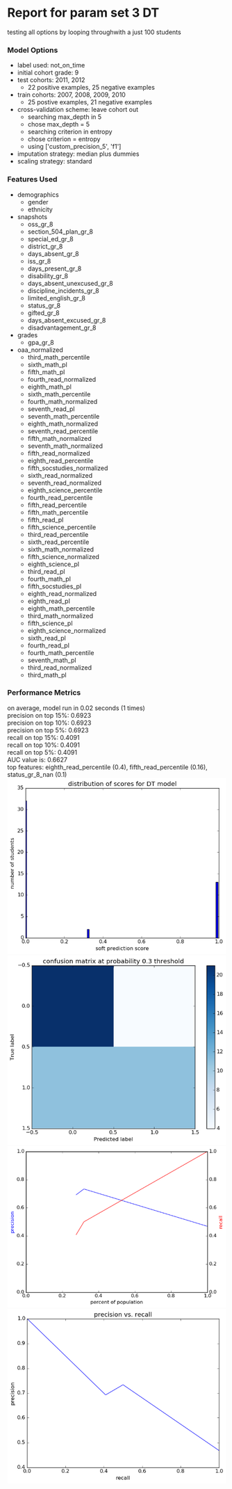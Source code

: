 # Report for param set 3 DT
testing all options by looping throughwith a just 100 students

### Model Options
* label used: not_on_time
* initial cohort grade: 9
* test cohorts: 2011, 2012
	 * 22 positive examples, 25 negative examples
* train cohorts: 2007, 2008, 2009, 2010
	 * 25 postive examples, 21 negative examples
* cross-validation scheme: leave cohort out
	 * searching max_depth in 5
	 * chose max_depth = 5
	 * searching criterion in entropy
	 * chose criterion = entropy
	 * using ['custom_precision_5', 'f1']
* imputation strategy: median plus dummies
* scaling strategy: standard

### Features Used
* demographics
	 * gender
	 * ethnicity
* snapshots
	 * oss_gr_8
	 * section_504_plan_gr_8
	 * special_ed_gr_8
	 * district_gr_8
	 * days_absent_gr_8
	 * iss_gr_8
	 * days_present_gr_8
	 * disability_gr_8
	 * days_absent_unexcused_gr_8
	 * discipline_incidents_gr_8
	 * limited_english_gr_8
	 * status_gr_8
	 * gifted_gr_8
	 * days_absent_excused_gr_8
	 * disadvantagement_gr_8
* grades
	 * gpa_gr_8
* oaa_normalized
	 * third_math_percentile
	 * sixth_math_pl
	 * fifth_math_pl
	 * fourth_read_normalized
	 * eighth_math_pl
	 * sixth_math_percentile
	 * fourth_math_normalized
	 * seventh_read_pl
	 * seventh_math_percentile
	 * eighth_math_normalized
	 * seventh_read_percentile
	 * fifth_math_normalized
	 * seventh_math_normalized
	 * fifth_read_normalized
	 * eighth_read_percentile
	 * fifth_socstudies_normalized
	 * sixth_read_normalized
	 * seventh_read_normalized
	 * eighth_science_percentile
	 * fourth_read_percentile
	 * fifth_read_percentile
	 * fifth_math_percentile
	 * fifth_read_pl
	 * fifth_science_percentile
	 * third_read_percentile
	 * sixth_read_percentile
	 * sixth_math_normalized
	 * fifth_science_normalized
	 * eighth_science_pl
	 * third_read_pl
	 * fourth_math_pl
	 * fifth_socstudies_pl
	 * eighth_read_normalized
	 * eighth_read_pl
	 * eighth_math_percentile
	 * third_math_normalized
	 * fifth_science_pl
	 * eighth_science_normalized
	 * sixth_read_pl
	 * fourth_read_pl
	 * fourth_math_percentile
	 * seventh_math_pl
	 * third_read_normalized
	 * third_math_pl

### Performance Metrics
on average, model run in 0.02 seconds (1 times) <br/>precision on top 15%: 0.6923 <br/>precision on top 10%: 0.6923 <br/>precision on top 5%: 0.6923 <br/>recall on top 15%: 0.4091 <br/>recall on top 10%: 0.4091 <br/>recall on top 5%: 0.4091 <br/>AUC value is: 0.6627 <br/>top features: eighth_read_percentile (0.4), fifth_read_percentile (0.16), status_gr_8_nan (0.1)
![param_set_3_DT_score_dist.png](figs/param_set_3_DT_score_dist.png)
![param_set_3_DT_confusion_mat_0.3.png](figs/param_set_3_DT_confusion_mat_0.3.png)
![param_set_3_DT_precision_recall_at_k.png](figs/param_set_3_DT_precision_recall_at_k.png)
![param_set_3_DT_pr_vs_threshold.png](figs/param_set_3_DT_pr_vs_threshold.png)
